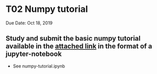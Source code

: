 # T02 Numpy tutorial
Due Date: Oct 18, 2019

## Study and submit the basic numpy tutorial available in the [attached link](https://docs.scipy.org/doc/numpy/user/quickstart.html) in the format of a jupyter-notebook
- See numpy-tutorial.ipynb
